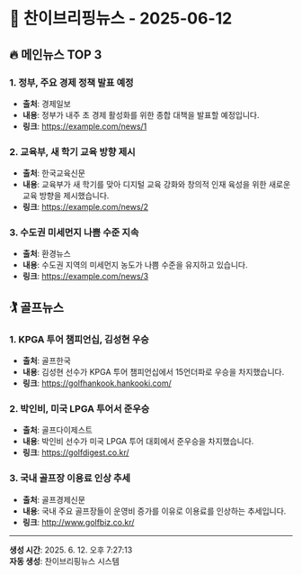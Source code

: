 # 📰 찬이브리핑뉴스 - 2025-06-12

## 🔥 메인뉴스 TOP 3

### 1. 정부, 주요 경제 정책 발표 예정
- **출처**: 경제일보
- **내용**: 정부가 내주 초 경제 활성화를 위한 종합 대책을 발표할 예정입니다.
- **링크**: https://example.com/news/1

### 2. 교육부, 새 학기 교육 방향 제시
- **출처**: 한국교육신문
- **내용**: 교육부가 새 학기를 맞아 디지털 교육 강화와 창의적 인재 육성을 위한 새로운 교육 방향을 제시했습니다.
- **링크**: https://example.com/news/2

### 3. 수도권 미세먼지 나쁨 수준 지속
- **출처**: 환경뉴스
- **내용**: 수도권 지역의 미세먼지 농도가 나쁨 수준을 유지하고 있습니다.
- **링크**: https://example.com/news/3



## 🏌️ 골프뉴스

### 1. KPGA 투어 챔피언십, 김성현 우승
- **출처**: 골프한국
- **내용**: 김성현 선수가 KPGA 투어 챔피언십에서 15언더파로 우승을 차지했습니다.
- **링크**: https://golfhankook.hankooki.com/

### 2. 박인비, 미국 LPGA 투어서 준우승
- **출처**: 골프다이제스트
- **내용**: 박인비 선수가 미국 LPGA 투어 대회에서 준우승을 차지했습니다.
- **링크**: https://golfdigest.co.kr/

### 3. 국내 골프장 이용료 인상 추세
- **출처**: 골프경제신문
- **내용**: 국내 주요 골프장들이 운영비 증가를 이유로 이용료를 인상하는 추세입니다.
- **링크**: http://www.golfbiz.co.kr/



---
**생성 시간**: 2025. 6. 12. 오후 7:27:13  
**자동 생성**: 찬이브리핑뉴스 시스템